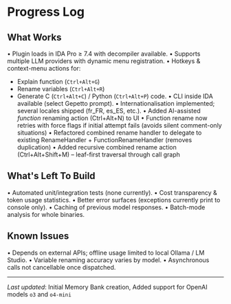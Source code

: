 # Progress Log

## What Works
• Plugin loads in IDA Pro ≥ 7.4 with decompiler available.
• Supports multiple LLM providers with dynamic menu registration.
• Hotkeys & context-menu actions for:
  * Explain function (`Ctrl+Alt+G`)
  * Rename variables (`Ctrl+Alt+R`)
  * Generate C (`Ctrl+Alt+C`) / Python (`Ctrl+Alt+P`) code.
• CLI inside IDA available (select Gepetto prompt).
• Internationalisation implemented; several locales shipped (fr_FR, es_ES, etc.).
• Added AI-assisted *function* renaming action (Ctrl+Alt+N) to UI
• Function rename now retries with force flags if initial attempt fails (avoids silent comment-only situations)
• Refactored combined rename handler to delegate to existing RenameHandler + FunctionRenameHandler (removes duplication)
• Added recursive combined rename action (Ctrl+Alt+Shift+M) – leaf-first traversal through call graph

## What's Left To Build
• Automated unit/integration tests (none currently).
• Cost transparency & token usage statistics.
• Better error surfaces (exceptions currently print to console only).
• Caching of previous model responses.
• Batch-mode analysis for whole binaries.

## Known Issues
• Depends on external APIs; offline usage limited to local Ollama / LM Studio.
• Variable renaming accuracy varies by model.
• Asynchronous calls not cancellable once dispatched.

---
*Last updated*: Initial Memory Bank creation, Added support for OpenAI models `o3` and `o4-mini` 